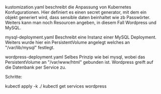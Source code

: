kustomization.yaml
beschreibt die Anpassung von Kubernetes Konfugurationen. Hier definiert es einen secret generator, mit dem ein objekt generiert wird, dass sensible daten beinhaltet wie zb Passwörter. Weiters kann man noch Resourcen angeben, in diesem Fall Wordpress und MySQL.

mysql-deployment.yaml
Beschreibt eine Instanz einer MySQL Deployment. Weiters wurde hier ein PersistentVolume angelegt welches an "/var/lib/mysql" festlegt.

wordpress-deployment.yaml
Selbes Prinzip wie bei mysql, wobei das PersistentVolume an "/var/www/html" gebunden ist. Wordpress greift auf die Datenbank per Service zu.


Schritte:

kubectl apply -k ./
kubectl get services wordpress
